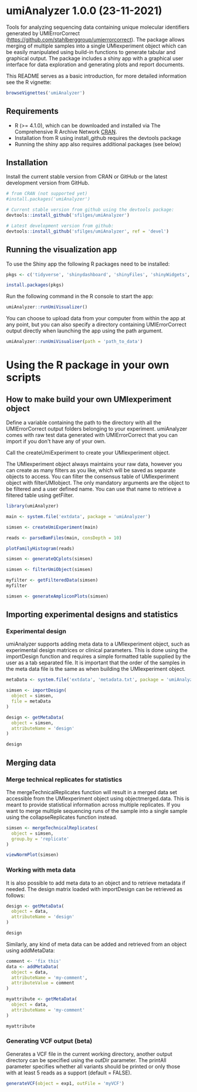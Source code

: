 
# umiAnalyzer 1.0.0 (23-11-2021)

Tools for analyzing sequencing data containing unique
molecular identifiers generated by UMIErrorCorrect 
(<https://github.com/stahlberggroup/umierrorcorrect>). The package 
allows merging of multiple samples into a single UMIexperiment object which 
can be easily manipulated using build-in functions to generate tabular and
graphical output. The package includes a shiny app with a graphical
user interface for data exploration and generating plots and report
documents.

This README serves as a basic introduction, for more detailed information see 
the R vignette:

```r
browseVignettes('umiAnalyzer')
```

Requirements
------------

- R (>= 4.1.0), which can be downloaded and installed via The Comprehensive R Archive Network [CRAN](https://cran.r-project.org/).
- Installation from R using install_github requires the devtools package
- Running the shiny app also requires additional packages (see below)

Installation 
------------

Install the current stable version from CRAN or GitHub or the latest
development version from GitHub.

```r
# from CRAN (not supported yet)
#install.packages('umiAnalyzer')

# Current stable version from github using the devtools package:
devtools::install_github('sfilges/umiAnalyzer')

# Latest development version from github:
devtools::install_github('sfilges/umiAnalyzer', ref = 'devel')
```

Running the visualization app
------------

To use the Shiny app the following R packages need to be installed:

```r
pkgs <- c('tidyverse', 'shinydashboard', 'shinyFiles', 'shinyWidgets', 'DT')

install.packages(pkgs)
```

Run the following command in the R console to start the app:

```r
umiAnalyzer::runUmiVisualizer()
```

You can choose to upload data from your computer from within the app at any point,
but you can also specify a directory containing UMIErrorCorrect output directly
when launching the app using the path argument.

```r
umiAnalyzer::runUmiVisualiser(path = 'path_to_data')
```

# Using the R package in your own scripts

How to make build your own UMIexperiment object
---------------------

Define a variable containing the path to the directory with all the UMIErrorCorrect 
output folders belonging to your experiment. umiAnalyzer comes with raw test data 
generated with UMIErrorCorrect that you can import if you don't have any of your own.

Call the createUmiExperiment to create your UMIexperiment object.

The UMIexperiment object always maintains your raw data, however you can create 
as many filters as you like, which will be saved as separate objects to access. 
You can filter the consensus table of UMIexperiment object with filterUMIobject. 
The only mandatory arguments are the object to be filtered and a user defined name. 
You can use that name to retrieve a filtered table using getFilter. 

```r
library(umiAnalyzer)

main <- system.file('extdata', package = 'umiAnalyzer')

simsen <- createUmiExperiment(main)

reads <- parseBamFiles(main, consDepth = 10)

plotFamilyHistogram(reads)

simsen <- generateQCplots(simsen)

simsen <- filterUmiObject(simsen)

myfilter <- getFilteredData(simsen)
myfilter

simsen <- generateAmpliconPlots(simsen)
```

## Importing experimental designs and statistics
### Experimental design

umiAnalyzer supports adding meta data to a  UMIexperiment object, such as experimental 
design matrices or clinical parameters. This is done using the importDesign function 
and requires a simple formatted table supplied by the user as a tab separated file. 
It is important that the order of the samples in the meta data file is the same 
as when building the UMIexperiment object.

```r
metaData <- system.file('extdata', 'metadata.txt', package = 'umiAnalyzer')

simsen <- importDesign(
  object = simsen,
  file = metaData
)

design <- getMetaData(
  object = simsen, 
  attributeName = 'design'
)

design
```

## Merging data
### Merge technical replicates for statistics
The mergeTechnicalReplicates function will result in a merged data set accessible 
from the UMIexperiment object using object<at>merged.data. This is meant to 
provide statistical information across multiple replicates. If you want to merge 
multiple sequencing runs of the sample into a single sample using the 
collapseReplicates function instead.

```r
simsen <- mergeTechnicalReplicates(
  object = simsen,
  group.by = 'replicate'
)

viewNormPlot(simsen)
```

### Working with meta data

It is also possible to add meta data to an object and to retrieve metadata if 
needed. The design matrix loaded with importDesign can be retrieved as follows:

```r
design <- getMetaData(
  object = data,
  attributeName = 'design'
)

design
```

Similarly, any kind of meta data can be added and retrieved from an object 
using addMetaData:

```r
comment <- 'fix this'
data <- addMetaData(
  object = data,
  attributeName = 'my-comment',
  attributeValue = comment
)

myattribute <- getMetaData(
  object = data,
  attributeName = 'my-comment'
)

myattribute
```

### Generating VCF output (beta)

Generates a VCF file in the current working directory, another output directory 
can be specified using the outDir parameter. The printAll parameter specifies 
whether all variants should be printed or only those with at least 5 reads as 
a support (default = FALSE).

```r
generateVCF(object = exp1, outFile = 'myVCF')
```